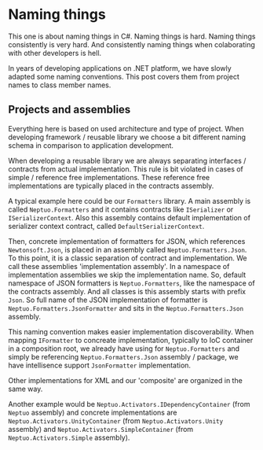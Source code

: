 # Naming things

This one is about naming things in C#. Naming things is hard. Naming things consistently is very hard. And consistently naming things when  colaborating with other developers is hell.

In years of developing applications on .NET platform, we have slowly adapted some naming conventions. This post covers them from project names to class member names.

## Projects and assemblies

Everything here is based on used architecture and type of project. When developing framework / reusable library we choose a bit different naming schema in comparison to application development.

When developing a reusable library we are always separating interfaces / contracts from actual implementation. This rule is bit violated in cases of simple / reference free implementations. These reference free implementations are typically placed in the contracts assembly.

A typical example here could be our `Formatters` library. A main assembly is called `Neptuo.Formatters` and it contains contracts like `ISerializer` or `ISerializerContext`. Also this assembly contains default implementation of serializer context contract, called `DefaultSerializerContext`.

Then, concrete implementation of formatters for JSON, which references `Newtonsoft.Json`, is placed in an assembly called `Neptuo.Formatters.Json`. To this point, it is a classic separation of contract and implementation. We call these assemblies 'implementation assembly'. In a namespace of implementation assemblies we skip the implementation name. So, default namespace of JSON formatters is `Neptuo.Formatters`, like the namespace of the contracts assembly. And all classes is this assembly starts with prefix `Json`. So full name of the JSON implementation of formatter is `Neptuo.Formatters.JsonFormatter` and sits in the `Neptuo.Formatters.Json` assembly. 

This naming convention makes easier implementation discoverability. When mapping `IFormatter` to concreate implementation, typically to IoC container in a composition root, we already have using for `Neptuo.Formatters` and simply be referencing `Neptuo.Formatters.Json` assembly / package, we have intellisence support `JsonFormatter` implementation.

Other implementations for XML and our 'composite' are organized in the same way.

Another example would be `Neptuo.Activators.IDependencyContainer` (from `Neptuo` assembly) and concrete implementations are `Neptuo.Activators.UnityContainer` (from `Neptuo.Activators.Unity` assembly) and `Neptuo.Activators.SimpleContainer` (from `Neptuo.Activators.Simple` assembly).
